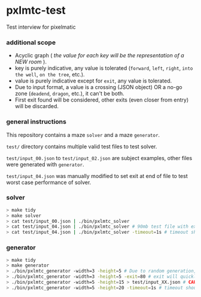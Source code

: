 # pxlmtc-test
Test interview for pixelmatic

### additional scope
- Acyclic graph ( *the value for each key will be the representation of a
NEW room* ).
- key is purely indicative, any value is tolerated (`forward`, `left`, `right`, `into the well`, `on the tree`, etc.).
- value is purely indicative except for `exit`, any value is tolerated.
- Due to input format, a value is a crossing (JSON object) OR a no-go zone (`deadend`, `dragon`, etc.), it can't be both.
- First exit found will be considered, other exits (even closer from entry) will be discarded.

### general instructions
This repository contains a maze `solver` and a maze `generator`.

`test/` directory contains multiple valid test files to test solver.

`test/input_00.json` to `test/input_02.json` are subject examples, other files were generated with `generator`.

`test/input_04.json` was manually modified to set exit at end of file to test worst case performance of solver.

### solver
```sh
> make tidy
> make solver
> cat test/input_00.json | ./bin/pxlmtc_solver
> cat test/input_04.json | ./bin/pxlmtc_solver # 90mb test file with exit in last lines
> cat test/input_04.json | ./bin/pxlmtc_solver -timeout=1s # timeout should raise on standard machine
```

### generator
```sh
> make tidy
> make generator
> ./bin/pxlmtc_generator -width=3 -height=5 # Due to random generation, you may have a small or empty maze, feel free to relaunch this command multiple times
> ./bin/pxlmtc_generator -width=3 -height=5 -exit=80 # exit will quickly appear (80%), "accidental" feature
> ./bin/pxlmtc_generator -width=5 -height=15 > test/input_XX.json # CAUTION !!! Huge file generation, it may vary due to randomness.
> ./bin/pxlmtc_generator -width=5 -height=20 -timeout=1s # timeout should raise on standard machine, it may vary due to randomness.
```
